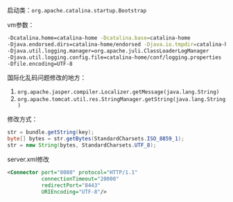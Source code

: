 启动类：`org.apache.catalina.startup.Bootstrap`

vm参数：
```bash
-Dcatalina.home=catalina-home -Dcatalina.base=catalina-home
-Djava.endorsed.dirs=catalina-home/endorsed -Djava.io.tmpdir=catalina-home/temp
-Djava.util.logging.manager=org.apache.juli.ClassLoaderLogManager
-Djava.util.logging.config.file=catalina-home/conf/logging.properties
-Dfile.encoding=UTF-8
```

国际化乱码问题修改的地方：
1. `org.apache.jasper.compiler.Localizer.getMessage(java.lang.String)`
2. `org.apache.tomcat.util.res.StringManager.getString(java.lang.String)`

修改方式：
```java
str = bundle.getString(key);
byte[] bytes = str.getBytes(StandardCharsets.ISO_8859_1);
str = new String(bytes, StandardCharsets.UTF_8);
```

server.xml修改
```xml
<Connector port="8080" protocol="HTTP/1.1"
           connectionTimeout="20000"
           redirectPort="8443"
           URIEncoding="UTF-8"/>
```